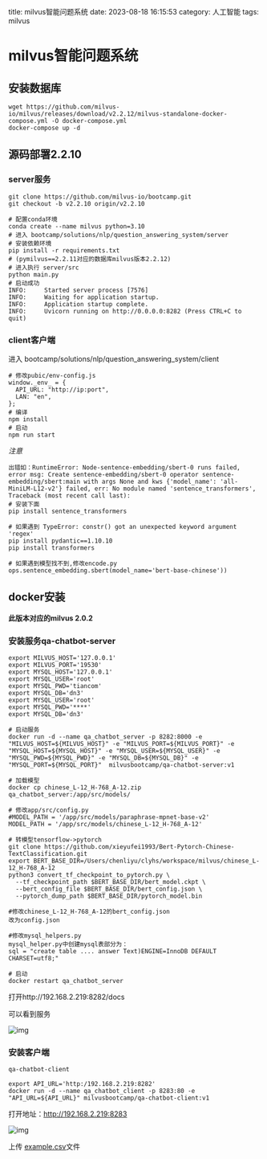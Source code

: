 title: milvus智能问题系统
date: 2023-08-18 16:15:53
category: 人工智能
tags: milvus

# milvus智能问题系统

## 安装数据库

```
wget https://github.com/milvus-io/milvus/releases/download/v2.2.12/milvus-standalone-docker-compose.yml -O docker-compose.yml
docker-compose up -d
```

## 源码部署2.2.10

### server服务

```
git clone https://github.com/milvus-io/bootcamp.git
git checkout -b v2.2.10 origin/v2.2.10

# 配置conda环境
conda create --name milvus python=3.10
# 进入 bootcamp/solutions/nlp/question_answering_system/server
# 安装依赖环境
pip install -r requirements.txt
# (pymilvus==2.2.11对应的数据库milvus版本2.2.12)
# 进入执行 server/src 
python main.py
# 启动成功
INFO:     Started server process [7576]
INFO:     Waiting for application startup.
INFO:     Application startup complete.
INFO:     Uvicorn running on http://0.0.0.0:8282 (Press CTRL+C to quit)

```

### client客户端

进入 bootcamp/solutions/nlp/question_answering_system/client

```
# 修改pubic/env-config.js
window._env_ = {
  API_URL: "http://ip:port",
  LAN: "en",
};
# 编译
npm install
# 启动
npm run start
```

*注意*

```
出错如：RuntimeError: Node-sentence-embedding/sbert-0 runs failed, error msg: Create sentence-embedding/sbert-0 operator sentence-embedding/sbert:main with args None and kws {'model_name': 'all-MiniLM-L12-v2'} failed, err: No module named 'sentence_transformers', Traceback (most recent call last):
# 安装下面
pip install sentence_transformers

# 如果遇到 TypeError: constr() got an unexpected keyword argument 'regex'
pip install pydantic==1.10.10
pip install transformers

# 如果遇到模型找不到,修改encode.py
ops.sentence_embedding.sbert(model_name='bert-base-chinese'))
```

## docker安装

**此版本对应的milvus 2.0.2**

### 安装服务qa-chatbot-server

```
export MILVUS_HOST='127.0.0.1'
export MILVUS_PORT='19530'
export MYSQL_HOST='127.0.0.1'
export MYSQL_USER='root'
export MYSQL_PWD='tiancom'
export MYSQL_DB='dn3'
export MYSQL_USER='root'
export MYSQL_PWD='****'
export MYSQL_DB='dn3'

# 启动服务
docker run -d --name qa_chatbot_server -p 8282:8000 -e "MILVUS_HOST=${MILVUS_HOST}" -e "MILVUS_PORT=${MILVUS_PORT}" -e "MYSQL_HOST=${MYSQL_HOST}" -e "MYSQL_USER=${MYSQL_USER}" -e "MYSQL_PWD=${MYSQL_PWD}" -e "MYSQL_DB=${MYSQL_DB}" -e "MYSQL_PORT=${MYSQL_PORT}"  milvusbootcamp/qa-chatbot-server:v1

# 加载模型
docker cp chinese_L-12_H-768_A-12.zip qa_chatbot_server:/app/src/models/

# 修改app/src/config.py
#MODEL_PATH = '/app/src/models/paraphrase-mpnet-base-v2'
MODEL_PATH = '/app/src/models/chinese_L-12_H-768_A-12'

# 转模型tensorflow->pytorch
git clone https://github.com/xieyufei1993/Bert-Pytorch-Chinese-TextClassification.git
export BERT_BASE_DIR=/Users/chenliyu/clyhs/workspace/milvus/chinese_L-12_H-768_A-12
python3 convert_tf_checkpoint_to_pytorch.py \
  --tf_checkpoint_path $BERT_BASE_DIR/bert_model.ckpt \
  --bert_config_file $BERT_BASE_DIR/bert_config.json \
  --pytorch_dump_path $BERT_BASE_DIR/pytorch_model.bin

#修改chinese_L-12_H-768_A-12的bert_config.json
改为config.json

#修改mysql_helpers.py
mysql_helper.py中创建mysql表部分为：
sql = "create table .... answer Text)ENGINE=InnoDB DEFAULT CHARSET=utf8;"

# 启动
docker restart qa_chatbot_server
```

打开http://192.168.2.219:8282/docs

可以看到服务

![img](https://clyhs.github.io/images/ai/qa_chatbot_server.png)

### 安装客户端

```bash
qa-chatbot-client
```

```
export API_URL='http:/192.168.2.219:8282'
docker run -d --name qa_chatbot_client -p 8283:80 -e "API_URL=${API_URL}" milvusbootcamp/qa-chatbot-client:v1
```

打开地址：http://192.168.2.219:8283

![img](https://clyhs.github.io/images/ai/qa_chatbot_client.png)

上传 [example.csv](https://clyhs.github.io/images/ai/example.csv)文件

